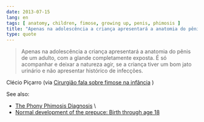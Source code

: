 ```yaml
---
date: 2013-07-15
lang: en
tags: [ anatomy, children, fimose, growing up, penis, phimosis ]
title: "Apenas na adolescência a criança apresentará a anatomia do pênis de um"
type: quote
---
```


> Apenas na adolescência a criança apresentará a anatomia do pênis de um
> adulto, com a glande completamente exposta. É só acompanhar e deixar a
> natureza agir, se a criança tiver um bom jato urinário e não
> apresentar histórico de infecções.

Clécio Piçarro (via [Cirurgião fala sobre fimose na
infância](http://www.clinicamonpetit.com.br/blog/cirurgiao-fala-sobre-fimose-na-infancia/)
)

See also:

-   [The Phony Phimosis
    Diagnosis](http://www.drmomma.org/2010/01/phony-phimosis-diagnosis.html)
    \
-   [Normal development of the prepuce: Birth through age
    18](http://www.cirp.org/library/normal/)

